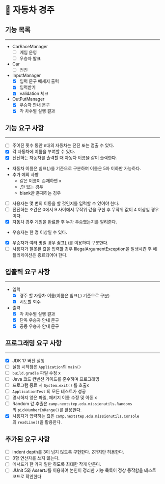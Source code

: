 # 🚗 자동차 경주

## 기능 목록

---

- CarRaceManager
  - [ ]  게임 운영
  - [ ]  우승자 발표
- Car
  - [ ]  전진
- InputManager
  - [x]  입력 문구 메세지 출력
  - [x]  입력받기
  - [x]  validation 체크
- OutPutManager
  - [x]  우승자 안내 문구
  - [x]  각 차수별 실행 결과

## 기능 요구 사항

---

- [ ]  주어진 횟수 동안 n대의 자동차는 전진 또는 멈출 수 있다.
- [x]  각 자동차에 이름을 부여할 수 있다.
- [x]  전진하는 자동차를 출력할 때 자동차 이름을 같이 출력한다.
  - 자동차 이름은 쉼표(,)를 기준으로 구분하여 이름은 5자 이하만 가능하다.
  - 추가 예외 사항
    - 같은 이름이 존재하면 x
    - ,만 있는 경우
    - blank만 존재하는 경우
- [ ]  사용자는 몇 번의 이동을 할 것인지를 입력할 수 있어야 한다.
- [ ]  전진하는 조건은 0에서 9 사이에서 무작위 값을 구한 후 무작위 값이 4 이상일 경우이다.
- [x]  자동차 경주 게임을 완료한 후 누가 우승했는지를 알려준다.
  - 우승자는 한 명 이상일 수 있다.
- [x]  우승자가 여러 명일 경우 쉼표(,)를 이용하여 구분한다.
- [ ]  사용자가 잘못된 값을 입력할 경우 IllegalArgumentException을 발생시킨 후 애플리케이션은 종료되어야 한다.

## 입출력 요구 사항

---

- 입력
  - [x]  경주 할 자동차 이름(이름은 쉼표(,) 기준으로 구분)
  - [x]  시도할 회수
- 출력
  - [x]  각 차수별 실행 결과
  - [x]  단독 우승자 안내 문구
  - [x]  공동 우승자 안내 문구

## 프로그래밍 요구 사항

---

- [x]  JDK 17 버전 실행
- [ ]  실행 시작점은 `Application`의  `main()`
- [ ]  `build.gradle` 파일 수정 x
- [ ]  Java 코드 컨벤션 가이드를 준수하며 프로그래밍
- [ ]  프로그램 종료 시 `System.exit()` 를 호출x
- [ ]  `ApplicationTest` 의 모든 테스트가 성공
- [ ]  명시하지 않은 파일, 패키지 이름 수정 및 이동 x
- [ ]  Random 값 추출은 `camp.nextstep.edu.missionutils.Randoms`의 `pickNumberInRange()`를 활용한다.
- [x]  사용자가 입력하는 값은 `camp.nextstep.edu.missionutils.Console`의 `readLine()`을 활용한다.

## 추가된 요구 사항

- [ ]  indent depth를 3이 넘지 않도록 구현한다. 2까지만 허용한다.
- [ ]  3항 연산자를 쓰지 않는다.
- [ ]  메서드가 한 가지 일만 하도록 최대한 작게 만든다.
- [ ]  JUnit 5와 AssertJ를 이용하여 본인이 정리한 기능 목록이 정상 동작함을 테스트 코드로 확인한다